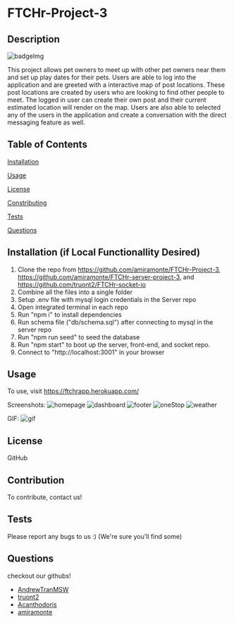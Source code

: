 # FTCHr-Project-3

## Description

![badgeImg](https://shields.io/badge/license-MIT-green)

This project allows pet owners to meet up with other pet owners near them and set up play dates for their pets. Users are able to log into the application and are greeted with a interactive map of post locations. These post locations are created by users who are looking to find other people to meet. The logged in user can create their own post and their current estimated location will render on the map. Users are also able to selected any of the users in the application and create a conversation with the direct messaging feature as well. 



## Table of Contents 

[Installation](#Installation)
    
[Usage](#Usage)
    
[License](#License)
    
[Constributing](#Constributing)
    
[Tests](#Tests)
    
[Questions](#Questions)
    
    
## Installation (if Local Functionallity Desired)
    
1. Clone the repo from https://github.com/amiramonte/FTCHr-Project-3, https://github.com/amiramonte/FTCHr-server-project-3, and https://github.com/truont2/FTCHr-socket-io
2. Combine all the files into a single folder 
3. Setup .env file with mysql login credentials in the Server repo
4. Open integrated terminal in each repo
5. Run "npm i" to install dependencies
6. Run schema file ("db/schema.sql") after connecting to mysql in the server repo 
7. Run "npm run seed" to seed the database
8. Run "npm start" to boot up the server, front-end, and socket repo.
9. Connect to "http://localhost:3001" in your browser
    
    
## Usage
    
To use, visit https://ftchrapp.herokuapp.com/ 

Screenshots: 
![homepage](public/assets/screenshots/homepage.PNG)
![dashboard](public/assets/screenshots/dashboard.PNG)
![footer](public/assets/screenshots/footer.PNG)
![oneStop](public/assets/screenshots/oneStop.PNG)
![weather](public/assets/screenshots/weather.PNG)

GIF:
![gif](public/assets/screenshots/LoginAndCreateTrip.gif)
    
## License 
    
GitHub
    
    
## Contribution 
    
To contribute, contact us!
    
    
## Tests
    
Please report any bugs to us :) (We're sure you'll find some)
    
## Questions
    
checkout our githubs!
- [AndrewTranMSW](https://github.com/AndrewTranMSW)
- [truont2](github.com/hcweigand10)
- [Acanthodoris](https://github.com/Acanthodoris)
- [amiramonte](https://github.com/amiramonte)